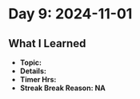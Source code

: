 # Day 9: 2024-11-01

## What I Learned
- **Topic:**
- **Details:**
- **Timer Hrs:**
- **Streak Break Reason: NA**